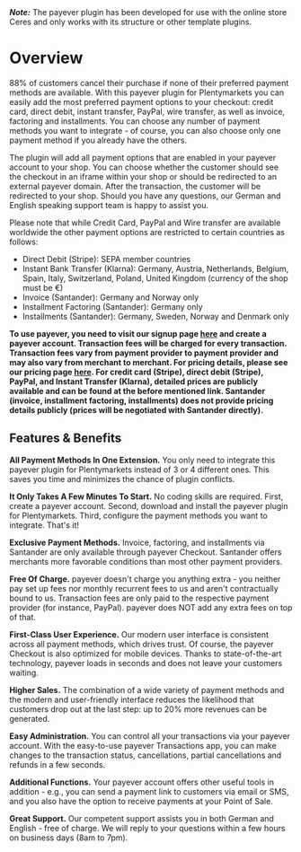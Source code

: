 <div class="alert alert-warning" role="alert">
    <strong><i>Note:</i></strong> The payever plugin has been developed for use with the online store Ceres and only works with its structure or other template plugins.
</div>
 
# Overview 

88% of customers cancel their purchase if none of their preferred payment methods are available. With this payever plugin for Plentymarkets you can easily add the most preferred payment options to your checkout: credit card, direct debit, instant transfer, PayPal, wire transfer, as well as invoice, factoring and installments. You can choose any number of payment methods you want to integrate - of course, you can also choose only one payment method if you already have the others.

The plugin will add all payment options that are enabled in your payever account to your shop. You can choose whether the customer should see the checkout in an iframe within your shop or should be redirected to an external payever domain. After the transaction, the customer will be redirected to your shop. Should you have any questions, our German and English speaking support team is happy to assist you.

Please note that while Credit Card, PayPal and Wire transfer are available worldwide the other payment options are restricted to certain countries as follows:
* Direct Debit (Stripe): SEPA member countries
* Instant Bank Transfer (Klarna): Germany, Austria, Netherlands, Belgium, Spain, Italy, Switzerland, Poland, United Kingdom (currency of the shop must be €)
* Invoice (Santander): Germany and Norway only
* Installment Factoring (Santander): Germany only
* Installments (Santander): Germany, Sweden, Norway and Denmark only

**To use payever, you need to visit our signup page <a href="https://commerceos.payever.org/entry/registration/business.com">here</a> and create a payever account. Transaction fees will be charged for every transaction. Transaction fees vary from payment provider to payment provider and may also vary from merchant to merchant. For pricing details, please see our pricing page <a href="https://getpayever.com/checkout/pricing">here</a>. For credit card (Stripe), direct debit (Stripe), PayPal, and Instant Transfer (Klarna), detailed prices are publicly available and can be found at the before mentioned link. Santander (invoice, installment factoring, installments) does not provide pricing details publicly (prices will be negotiated with Santander directly).**

## Features & Benefits

**All Payment Methods In One Extension.** You only need to integrate this payever plugin for Plentymarkets instead of 3 or 4 different ones. This saves you time and minimizes the chance of plugin conflicts.

**It Only Takes A Few Minutes To Start.** No coding skills are required. First, create a payever account. Second, download and install the payever plugin for Plentymarkets. Third, configure the payment methods you want to integrate. That's it!

**Exclusive Payment Methods.** Invoice, factoring, and installments via Santander are only available through payever Checkout. Santander offers merchants more favorable conditions than most other payment providers. 

**Free Of Charge.** payever doesn't charge you anything extra - you neither pay set up fees nor monthly recurrent fees to us and aren't contractually bound to us. Transaction fees are only paid to the respective payment provider (for instance, PayPal). payever does NOT add any extra fees on top of that. 

**First-Class User Experience.** Our modern user interface is consistent across all payment methods, which drives trust. Of course, the payever Checkout is also optimized for mobile devices. Thanks to state-of-the-art technology, payever loads in seconds and does not leave your customers waiting. 

**Higher Sales.** The combination of a wide variety of payment methods and the modern and user-friendly interface reduces the likelihood that customers drop out at the last step: up to 20% more revenues can be generated. 

**Easy Administration.** You can control all your transactions via your payever account. With the easy-to-use payever Transactions app, you can make changes to the transaction status, cancellations, partial cancellations and refunds in a few seconds.

**Additional Functions.** Your payever account offers other useful tools in addition - e.g., you can send a payment link to customers via email or SMS, and you also have the option to receive payments at your Point of Sale.

**Great Support.** Our competent support assists you in both German and English - free of charge. We will reply to your questions within a few hours on business days (8am to 7pm).
